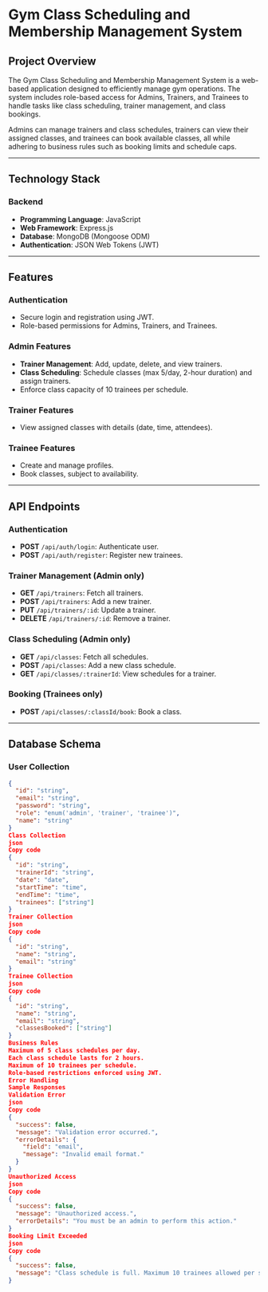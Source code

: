 # Gym Class Scheduling and Membership Management System

## Project Overview

The Gym Class Scheduling and Membership Management System is a web-based application designed to efficiently manage gym operations. The system includes role-based access for Admins, Trainers, and Trainees to handle tasks like class scheduling, trainer management, and class bookings.

Admins can manage trainers and class schedules, trainers can view their assigned classes, and trainees can book available classes, all while adhering to business rules such as booking limits and schedule caps.

---

## Technology Stack

### Backend
- **Programming Language**: JavaScript
- **Web Framework**: Express.js
- **Database**: MongoDB (Mongoose ODM)
- **Authentication**: JSON Web Tokens (JWT)

---

## Features

### Authentication
- Secure login and registration using JWT.
- Role-based permissions for Admins, Trainers, and Trainees.

### Admin Features
- **Trainer Management**: Add, update, delete, and view trainers.
- **Class Scheduling**: Schedule classes (max 5/day, 2-hour duration) and assign trainers.
- Enforce class capacity of 10 trainees per schedule.

### Trainer Features
- View assigned classes with details (date, time, attendees).

### Trainee Features
- Create and manage profiles.
- Book classes, subject to availability.

---

## API Endpoints

### Authentication
- **POST** `/api/auth/login`: Authenticate user.
- **POST** `/api/auth/register`: Register new trainees.

### Trainer Management (Admin only)
- **GET** `/api/trainers`: Fetch all trainers.
- **POST** `/api/trainers`: Add a new trainer.
- **PUT** `/api/trainers/:id`: Update a trainer.
- **DELETE** `/api/trainers/:id`: Remove a trainer.

### Class Scheduling (Admin only)
- **GET** `/api/classes`: Fetch all schedules.
- **POST** `/api/classes`: Add a new class schedule.
- **GET** `/api/classes/:trainerId`: View schedules for a trainer.

### Booking (Trainees only)
- **POST** `/api/classes/:classId/book`: Book a class.

---

## Database Schema

### User Collection
```json
{
  "id": "string",
  "email": "string",
  "password": "string",
  "role": "enum('admin', 'trainer', 'trainee')",
  "name": "string"
}
Class Collection
json
Copy code
{
  "id": "string",
  "trainerId": "string",
  "date": "date",
  "startTime": "time",
  "endTime": "time",
  "trainees": ["string"]
}
Trainer Collection
json
Copy code
{
  "id": "string",
  "name": "string",
  "email": "string"
}
Trainee Collection
json
Copy code
{
  "id": "string",
  "name": "string",
  "email": "string",
  "classesBooked": ["string"]
}
Business Rules
Maximum of 5 class schedules per day.
Each class schedule lasts for 2 hours.
Maximum of 10 trainees per schedule.
Role-based restrictions enforced using JWT.
Error Handling
Sample Responses
Validation Error
json
Copy code
{
  "success": false,
  "message": "Validation error occurred.",
  "errorDetails": {
    "field": "email",
    "message": "Invalid email format."
  }
}
Unauthorized Access
json
Copy code
{
  "success": false,
  "message": "Unauthorized access.",
  "errorDetails": "You must be an admin to perform this action."
}
Booking Limit Exceeded
json
Copy code
{
  "success": false,
  "message": "Class schedule is full. Maximum 10 trainees allowed per schedule."
}
